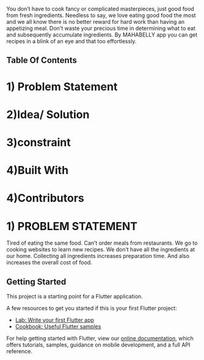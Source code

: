 You don’t have to cook fancy or complicated masterpieces, just good food from fresh ingredients. Needless to say, we love eating good food the most and we all know there is no better reward for hard work than having an appetizing meal. Don't waste your precious time in determining what to eat and subsequently accumulate ingredients. By MAHABELLY app you can get recipes in a blink of an eye and that too effortlessly.

## Table Of Contents
   # 1) Problem Statement
   # 2)Idea/ Solution
   # 3)constraint
   # 4)Built With
   # 4)Contributors
# 1) PROBLEM STATEMENT 
Tired of eating the same food. Can’t order meals from restaurants. We go to cooking websites to learn new recipes. We don’t have all the ingredients at our home. Collecting all ingredients increases preparation time. And also increases the overall cost of food.


## Getting Started

This project is a starting point for a Flutter application.

A few resources to get you started if this is your first Flutter project:

- [Lab: Write your first Flutter app](https://flutter.dev/docs/get-started/codelab)
- [Cookbook: Useful Flutter samples](https://flutter.dev/docs/cookbook)

For help getting started with Flutter, view our
[online documentation](https://flutter.dev/docs), which offers tutorials,
samples, guidance on mobile development, and a full API reference.
